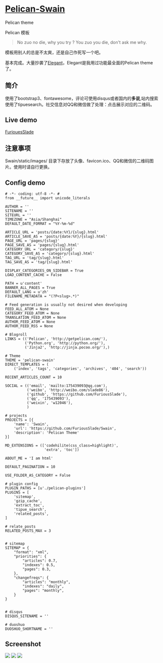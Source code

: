 # [Pelican-Swain](https://github.com/FuriousSlade/pelican-swain) #
Pelican theme

Pelican 模板


>No zuo no die, why you try ?
>You zuo you die, don't ask me why.

模板用别人的总是不太爽，还是自己作死写一个吧。

基本完成。大量抄袭了[Elegant](https://github.com/talha131/pelican-elegant)，Elegant是我用过功能最全面的Pelican theme了。

## 简介 ##
使用了bootstrap3、fontawesome，评论可使用disqus或者国内的**多说**,站内搜索使用了tipuesearch。社交信息对QQ和微信做了处理：点击展示对应的二维码。

## Live demo ##
[FuriouesSlade](http://furiousslade.github.io)

## 注意事项 ##
Swain/static/images/ 目录下存放了头像、favicon.ico、QQ和微信的二维码图片。使用时请自行更换。


## Config demo ##


	# -*- coding: utf-8 -*- #
	from __future__ import unicode_literals
	
	AUTHOR = ''
	SITENAME = ''
	SITEURL = ''
	TIMEZONE = "Asia/Shanghai"
	DEFAULT_DATE_FORMAT = "%Y-%m-%d"
	
	ARTICLE_URL = 'posts/{date:%Y}/{slug}.html'
	ARTICLE_SAVE_AS = 'posts/{date:%Y}/{slug}.html'
	PAGE_URL = 'pages/{slug}'
	PAGE_SAVE_AS = 'pages/{slug}.html'
	CATEGORY_URL = 'category/{slug}'
	CATEGORY_SAVE_AS = 'category/{slug}.html'
	TAG_URL = 'tag/{slug}.html'
	TAG_SAVE_AS = 'tag/{slug}.html'
	
	DISPLAY_CATEGORIES_ON_SIDEBAR = True
	LOAD_CONTENT_CACHE = False
	
	PATH = u'content'
	BANNER_ALL_PAGES = True
	DEFAULT_LANG = u'zh'
	FILENAME_METADATA = "(?P<slug>.*)"
	
	# Feed generation is usually not desired when developing
	FEED_ALL_ATOM = None
	CATEGORY_FEED_ATOM = None
	TRANSLATION_FEED_ATOM = None
	AUTHOR_FEED_ATOM = None
	AUTHOR_FEED_RSS = None
	
	# Blogroll
	LINKS = (('Pelican', 'http://getpelican.com/'),
	         ('Python.org', 'http://python.org/'),
	         ('Jinja2', 'http://jinja.pocoo.org/'),)
	
	# Theme
	THEME = 'pelican-swain'
	DIRECT_TEMPLATES = (
	    ('index', 'tags', 'categories', 'archives', '404', 'search'))
	
	RECENT_ARTICLES_COUNT = 10
	
	SOCIAL = (('email', 'mailto:175439093@qq.com'),
	          ('weibo', 'http://weibo.com/slade86'),
	          ('github', 'https://github.com/FuriousSlade'),
	          ('qq', '175439093'),
	          ('weixin', 'w12046'),
	          )
	          
	# projects
	PROJECTS = [{
	    'name': 'Swain',
	    'url': 'https://github.com/FuriousSlade/Swain',
	    'description': 'Pelican Theme'
	}]
	
	MD_EXTENSIONS = (['codehilite(css_class=highlight)',
	                  'extra', 'toc'])
	
	ABOUT_ME = 'I am html'
	
	DEFAULT_PAGINATION = 10

	USE_FOLDER_AS_CATEGORY = False
	
	# plugin config
	PLUGIN_PATHS = [u'./pelican-plugins']
	PLUGINS = [
	    'sitemap',
	    'gzip_cache',
	    'extract_toc',
	    'tipue_search',
	    'related_posts',
	]
	
	# relate_posts
	RELATED_POSTS_MAX = 3
	
	
	# sitemap
	SITEMAP = {
	    "format": "xml",
	    "priorities": {
	        "articles": 0.7,
	        "indexes": 0.5,
	        "pages": 0.3,
	    },
	    "changefreqs": {
	        "articles": "monthly",
	        "indexes": "daily",
	        "pages": "monthly",
	    }
	}
	
	
	# disqus
	DISQUS_SITENAME = ''
	
	# duoshuo
	DUOSHUO_SHORTNAME = ''
	
## Screenshot ##
![](https://github.com/FuriousSlade/pelican-swain/blob/master/pelican-swain-screenshot-01.png?raw=true)
![](https://github.com/FuriousSlade/pelican-swain/blob/master/pelican-swain-screenshot-02.png?raw=true)
![](https://github.com/FuriousSlade/pelican-swain/blob/master/pelican-swain-screenshot-03.png?raw=true)
